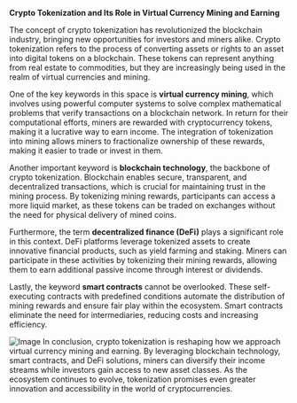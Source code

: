**Crypto Tokenization and Its Role in Virtual Currency Mining and Earning**

The concept of crypto tokenization has revolutionized the blockchain industry, bringing new opportunities for investors and miners alike. Crypto tokenization refers to the process of converting assets or rights to an asset into digital tokens on a blockchain. These tokens can represent anything from real estate to commodities, but they are increasingly being used in the realm of virtual currencies and mining.

One of the key keywords in this space is **virtual currency mining**, which involves using powerful computer systems to solve complex mathematical problems that verify transactions on a blockchain network. In return for their computational efforts, miners are rewarded with cryptocurrency tokens, making it a lucrative way to earn income. The integration of tokenization into mining allows miners to fractionalize ownership of these rewards, making it easier to trade or invest in them.

Another important keyword is **blockchain technology**, the backbone of crypto tokenization. Blockchain enables secure, transparent, and decentralized transactions, which is crucial for maintaining trust in the mining process. By tokenizing mining rewards, participants can access a more liquid market, as these tokens can be traded on exchanges without the need for physical delivery of mined coins.

Furthermore, the term **decentralized finance (DeFi)** plays a significant role in this context. DeFi platforms leverage tokenized assets to create innovative financial products, such as yield farming and staking. Miners can participate in these activities by tokenizing their mining rewards, allowing them to earn additional passive income through interest or dividends.

Lastly, the keyword **smart contracts** cannot be overlooked. These self-executing contracts with predefined conditions automate the distribution of mining rewards and ensure fair play within the ecosystem. Smart contracts eliminate the need for intermediaries, reducing costs and increasing efficiency.


![Image](https://github.com/user-attachments/assets/31692037-0104-4703-abd1-696b6a7dd41b)
In conclusion, crypto tokenization is reshaping how we approach virtual currency mining and earning. By leveraging blockchain technology, smart contracts, and DeFi solutions, miners can diversify their income streams while investors gain access to new asset classes. As the ecosystem continues to evolve, tokenization promises even greater innovation and accessibility in the world of cryptocurrencies.